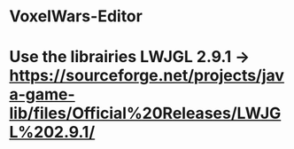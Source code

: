 # VoxelWars-Editor
# Use the librairies LWJGL 2.9.1 -> https://sourceforge.net/projects/java-game-lib/files/Official%20Releases/LWJGL%202.9.1/
